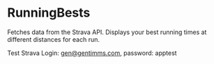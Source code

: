 # RunningBests
Fetches data from the Strava API. Displays your best running times at different distances for each run.

Test Strava Login: gen@gentimms.com, password: apptest
